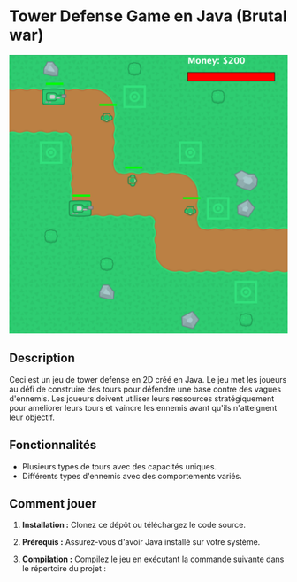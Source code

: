 # Tower Defense Game en Java (Brutal war)

![Brutal war](./assets/Capture%20d’écran%202023-11-21%20à%2015.28.07.png)

## Description

Ceci est un jeu de tower defense en 2D créé en Java. Le jeu met les joueurs au défi de construire des tours pour défendre une base contre des vagues d'ennemis. Les joueurs doivent utiliser leurs ressources stratégiquement pour améliorer leurs tours et vaincre les ennemis avant qu'ils n'atteignent leur objectif.

## Fonctionnalités

- Plusieurs types de tours avec des capacités uniques.
- Différents types d'ennemis avec des comportements variés.

## Comment jouer

1. **Installation :** Clonez ce dépôt ou téléchargez le code source.

2. **Prérequis :** Assurez-vous d'avoir Java installé sur votre système.

3. **Compilation :** Compilez le jeu en exécutant la commande suivante dans le répertoire du projet :